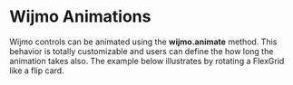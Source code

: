Wijmo Animations
========================

Wijmo controls can be animated using the __wijmo.animate__ method. This behavior is totally customizable and users can define the how long the animation takes also. The example below illustrates by rotating a FlexGrid like a flip card. 
